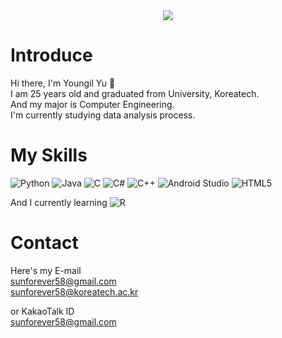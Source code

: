 <div align="center">
	<img src="https://capsule-render.vercel.app/api?type=cylinder&color=auto&text=Data%20Analysist&fontAlignY=45&fontSize=40&height=150&desc=Youngil%20Yu&descAlignY=70">
</div>

# Introduce
Hi there, I'm Youngil Yu 👋</br>
I am 25 years old and graduated from University, Koreatech.</br>
And my major is Computer Engineering.</br>
I'm currently studying data analysis process.</br>


# My Skills
![Python](https://img.shields.io/badge/python-3670A0?style=for-the-badge&logo=python&logoColor=ffdd54) ![Java](https://img.shields.io/badge/java-%23ED8B00.svg?style=for-the-badge&logo=java&logoColor=white) ![C](https://img.shields.io/badge/c-%2300599C.svg?style=for-the-badge&logo=c&logoColor=white) ![C#](https://img.shields.io/badge/c%23-%23239120.svg?style=for-the-badge&logo=c-sharp&logoColor=white) ![C++](https://img.shields.io/badge/c++-%2300599C.svg?style=for-the-badge&logo=c%2B%2B&logoColor=white)  ![Android Studio](https://img.shields.io/badge/Android%20Studio-3DDC84.svg?style=for-the-badge&logo=android-studio&logoColor=white) ![HTML5](https://img.shields.io/badge/html5-%23E34F26.svg?style=for-the-badge&logo=html5&logoColor=white)

 And I currently learning ![R](https://img.shields.io/badge/r-%23276DC3.svg?style=for-the-badge&logo=r&logoColor=white)


# Contact
Here's my E-mail</br>
sunforever58@gmail.com</br>
sunforever58@koreatech.ac.kr</br>

or KakaoTalk ID</br>
sunforever58@gmail.com</br>
